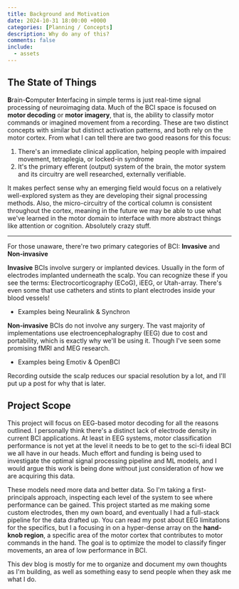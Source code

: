 ```yaml
---
title: Background and Motivation
date: 2024-10-31 18:00:00 +0000
categories: [Planning / Concepts]
description: Why do any of this?
comments: false
include:
  - assets
---
```


## The State of Things

**B**rain-**C**omputer **I**nterfacing in simple terms is just real-time signal processing of neuroimaging data. Much of the BCI space is focused on **motor decoding** or **motor imagery**, that is, the ability to classify motor commands or imagined movement from a recording. These are two distinct concepts with similar but distinct activation patterns, and both rely on the motor cortex. From what I can tell there are two good reasons for this focus:

1. There's an immediate clinical application, helping people with impaired movement, tetraplegia, or locked-in syndrome
2. It's the primary efferent (output) system of the brain, the motor system and its circuitry are well researched, externally verifiable.

It makes perfect sense why an emerging field would focus on a relatively well-explored system as they are developing their signal processing methods. Also, the micro-circuitry of the cortical column is consistent throughout the cortex, meaning in the future we may be able to use what we've learned in the motor domain to interface with more abstract things like attention or cognition. Absolutely crazy stuff.

---
For those unaware, there're two primary categories of BCI: **Invasive** and **Non-invasive**

**Invasive** BCIs involve surgery or implanted devices. Usually in the form of electrodes implanted underneath the scalp. You can recognize these if you see the terms: Electrocorticography (ECoG), iEEG, or Utah-array. There's even some that use catheters and stints to plant electrodes inside your blood vessels!

- Examples being Neuralink & Synchron

**Non-invasive** BCIs do not involve any surgery. The vast majority of implementations use electroencephalography (EEG) due to cost and portability, which is exactly why we'll be using it. Though I've seen some promising fMRI and MEG research.

- Examples being Emotiv & OpenBCI

Recording outside the scalp reduces our spacial resolution by a lot, and I'll put up a post for why that is later.

## Project Scope

This project will focus on EEG-based motor decoding for all the reasons outlined. I personally think there's a distinct lack of electrode density in current BCI applications. At least in EEG systems, motor classification performance is not yet at the level it needs to be to get to the sci-fi ideal BCI we all have in our heads. Much effort and funding is being used to investigate the optimal signal processing pipeline and ML models, and I would argue this work is being done without just consideration of how we are acquiring this data.

These models need more data and better data. So I'm taking a first-principals approach, inspecting each level of the system to see where performance can be gained. This project started as me making some custom electrodes, then my own board, and eventually I had a full-stack pipeline for the data drafted up. You can read my post about EEG limitations for the specifics, but I a focusing in on a hyper-dense array on the **hand-knob region**, a specific area of the motor cortex that contributes to motor commands in the hand. The goal is to optimize the model to classify finger movements, an area of low performance in BCI. 


This dev blog is mostly for me to organize and document my own thoughts as I'm building, as well as something easy to send people when they ask me what I do.